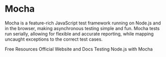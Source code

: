 # Mocha

Mocha is a feature-rich JavaScript test framework running on Node.js and in the browser, making asynchronous testing simple and fun. Mocha tests run serially, allowing for flexible and accurate reporting, while mapping uncaught exceptions to the correct test cases.

<ResourceGroupTitle>Free Resources</ResourceGroupTitle>
<BadgeLink colorScheme='blue' badgeText='Official Website' href='https://mochajs.org/'>Official Website and Docs</BadgeLink>
<BadgeLink badgeText='Watch' href='https://www.youtube.com/watch?v=Bs68k6xfR3E'>Testing Node.js with Mocha</BadgeLink>
